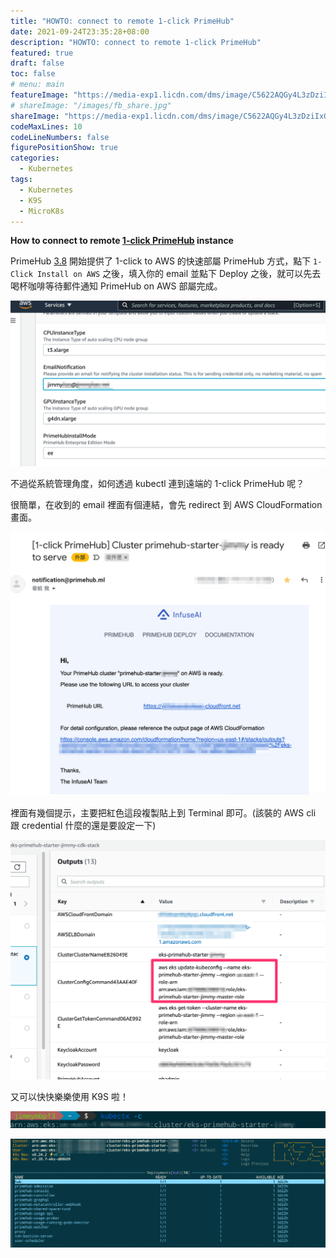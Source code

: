 ```yaml
---
title: "HOWTO: connect to remote 1-click PrimeHub"
date: 2021-09-24T23:35:28+08:00
description: "HOWTO: connect to remote 1-click PrimeHub"
featured: true
draft: false
toc: false
# menu: main
featureImage: "https://media-exp1.licdn.com/dms/image/C5622AQGy4L3zDziIxQ/feedshare-shrink_2048_1536/0/1631541656531?e=1635984000&v=beta&t=kPWgK-Mq21n6zO1rTJ4lM1S6npq8qyvywNGV2EN4OqU"
# shareImage: "/images/fb_share.jpg"
shareImage: "https://media-exp1.licdn.com/dms/image/C5622AQGy4L3zDziIxQ/feedshare-shrink_2048_1536/0/1631541656531?e=1635984000&v=beta&t=kPWgK-Mq21n6zO1rTJ4lM1S6npq8qyvywNGV2EN4OqU"
codeMaxLines: 10
codeLineNumbers: false
figurePositionShow: true
categories:
  - Kubernetes
tags:
  - Kubernetes
  - K9S
  - MicroK8s
---
```



**How to connect to remote [1-click PrimeHub](https://one.primehub.io) instance**

<!--more-->

PrimeHub [3.8](https://medium.com/infuseai/whats-new-in-primehub-3-8-40f107035fbc) 開始提供了 1-click to AWS 的快速部屬 PrimeHub 方式，點下 `1-Click Install on AWS` 之後，填入你的 email 並點下 Deploy 之後，就可以先去喝杯咖啡等待郵件通知 PrimeHub on AWS 部屬完成。

![](/images/2021-09-24-01.png)

不過從系統管理角度，如何透過 kubectl 連到遠端的 1-click PrimeHub 呢？

很簡單，在收到的 email 裡面有個連結，會先 redirect 到 AWS CloudFormation 畫面。

![](/images/2021-09-24-02.png)

裡面有幾個提示，主要把紅色這段複製貼上到 Terminal 即可。(該裝的 AWS cli 跟 credential 什麼的還是要設定一下)

![](/images/2021-09-24-03.png)

又可以快快樂樂使用 K9S 啦！

![](/images/2021-09-24-04.png)

![](/images/2021-09-24-05.png)
